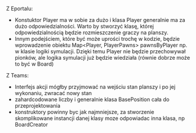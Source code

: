 Z Eportalu:
- Konstuktor Player ma w sobie za dużo i klasa Player generalnie ma za dużo odpowiedzialności. Warto by stworzyć klasę, której odpowiedzialnością będzie rozmieszczenie graczy na planszy.
- Innym podejściem, które być może uprości trochę w kodzie, będzie wprowadzenie obiektu Map<Player, PlayerPawns> pawnsByPlayer np. w klasie logiki symulacji. Dzięki temu Player nie będzie przechowywał pionków, ale logika symulacji już będzie wiedziała (równie dobrze może to być w Board)

Z Teams:
- Interfejs akcji mógłby przyjmować na wejściu stan planszy i po jej wykonaniu, zwracać nowy stan
- zahardcodowane liczby i generalnie klasa BasePosition cała do przeprojektowania
- konstruktory powinny byc jak najmniejsze, za stworzenie skomplikowane instancji danej klasy moze odpowiadac inna klasa, np BoardCreator